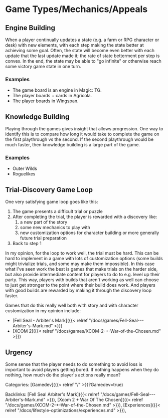 # Game Types/Mechanics/Appeals

## Engine Building

When a player continually updates a state (e.g. a farm or RPG character or
desk) with new elements, with each step making the state better at achieving
some goal.  Often, the state will become even better with each update that the
last update made it; the rate of state betterment per step is convex.  In the
end, the state may be able to "go infinite" or otherwise reach some victory
game state in one turn.

### Examples

 - The game board is an engine in Magic: TG.
 - The player boards + cards in Agricola.
 - The player boards in Wingspan.
 

## Knowledge Building

Playing through the games gives insight that allows progression.
One way to identify this is to compare how long it would take to complete the
game on the first playthrough vs the second.
If the second playthrough would be much faster, then knowledge building is a
large part of the game.

### Examples

 - Outer Wilds
 - Roguelikes


## Trial-Discovery Game Loop

One very satisfying game loop goes like this:

1. The game presents a difficult trial or puzzle
1. After completing the trial, the player is rewarded with a discovery like:
   1. a new part of the story
   1. some new mechanics to play with
   1. new customization options for character building or more generally future
      trial preparation
1. Back to step 1

In my opinion, for the loop to work well, the trial must be hard. This can be
hard to implement in a game with lots of customization options (some builds
might trivialize trials, and some may make them impossible). In this case what
I've seen work the best is games that make trials on the harder side, but also
provide intermediate content for players to do to e.g. level up their party.
This way, players with builds that aren't working as well can choose to just
get stronger to the point where their build does work. And players with good
builds are rewarded by making it through the discovery loop faster.

Games that do this really well both with story and with character customization
in my opinion include:

 - [Fell Seal - Arbiter's Mark]({{< relref "/docs/games/Fell-Seal---Arbiter's-Mark.md" >}})
 - [XCOM 2]({{< relref "/docs/games/XCOM-2-+-War-of-the-Chosen.md" >}})

## Urgency

Some sense that the player needs to do something to avoid loss is important to
avoid players getting bored. If nothing happens when they do nothing, how much
do the player's actions really mean?










Categories: [Gamedev]({{< relref "/" >}}?Gamedev=true)

Backlinks: [Fell Seal   Arbiter's Mark]({{< relref "/docs/games/Fell-Seal---Arbiter's-Mark.md" >}}), 
[Xcom 2 + War Of The Chosen]({{< relref "/docs/games/XCOM-2-+-War-of-the-Chosen.md" >}}), 
[Experiences]({{< relref "/docs/lifestyle-optimizations/experiences.md" >}}), 
